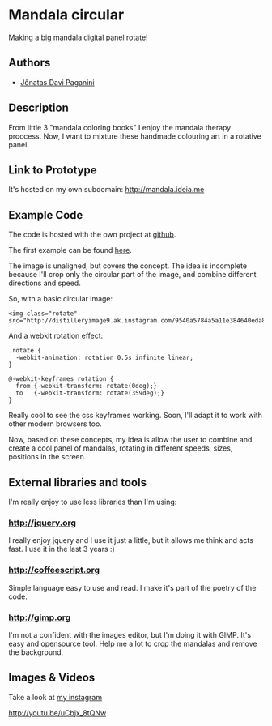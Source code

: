 # Mandala circular

Making a big mandala digital panel rotate!

## Authors

- [Jônatas Davi Paganini](http://github.com/jonatas "Feel free to feedback me at jonatasdp@gmail.com")

## Description

From little 3 "mandala coloring books" I enjoy the mandala therapy proccess. Now, I want to mixture these handmade colouring art in a rotative panel.

## Link to Prototype

It's hosted on my own subdomain: http://mandala.ideia.me

## Example Code

The code is hosted with the own project at [github](https://github.com/jonatas/devart-template).

The first example can be found [here](http://jsfiddle.net/kFmY8/1060/ "JSFiddle with my first sketch of code").

The image is unaligned, but covers the concept. The idea is incomplete because I'll crop only the circular part of the image, and combine different directions and speed.

So, with a basic circular image:


```
<img class="rotate" src="http://distilleryimage9.ak.instagram.com/9540a5784a5a11e384640eda85d08e73_8.jpg">
```

And a webkit rotation effect:

```
.rotate {
  -webkit-animation: rotation 0.5s infinite linear;
}

@-webkit-keyframes rotation {
  from {-webkit-transform: rotate(0deg);}
  to   {-webkit-transform: rotate(359deg);}
}
```

Really cool to see the css keyframes working. Soon, I'll adapt it to work with other modern browsers too.

Now, based on these concepts, my idea is allow the user to combine and create a cool panel of mandalas, rotating in different speeds, sizes, positions in the screen.

## External libraries and tools

I'm really enjoy to use less libraries than I'm using:

### http://jquery.org

I really enjoy jquery and I use it just a little, but it allows me think and acts fast. I use it in the last 3 years :)

### http://coffeescript.org

Simple language easy to use and read. I make it's part of the poetry of the code.

### http://gimp.org

I'm not a confident with the images editor, but I'm doing it with GIMP. It's easy and opensource tool. Help me a lot to crop the mandalas and remove the background.

## Images & Videos

Take a look at [my instagram](http://instagram.com/jonatasdp "See some of my mandalas there!")

http://youtu.be/uCbjx_8tQNw

